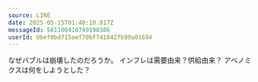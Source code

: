 ```yaml
---
source: LINE
date: 2025-05-15T01:40:10.817Z
messageId: 561100410749190386
userId: Ubef0bd715aef70bf741842fb99a01694
---
```


なぜバブルは崩壊したのだろうか。
インフレは需要由来？供給由来？
アベノミクスは何をしようとした？